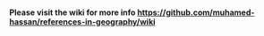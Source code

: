 #### Please visit the wiki for more info https://github.com/muhamed-hassan/references-in-geography/wiki
